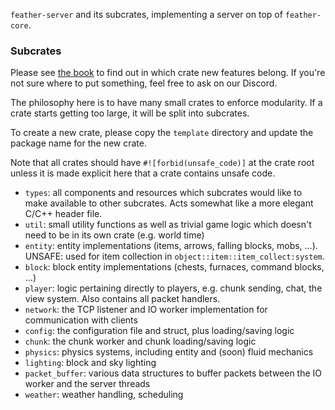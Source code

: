 `feather-server` and its subcrates, implementing a server on top of `feather-core`.

### Subcrates

Please see [the book](https://feather-rs.github.io/book) to find out in which crate new features belong. If you're
not sure where to put something, feel free to ask on our Discord.

The philosophy here is to have many small crates to enforce modularity. If a crate starts getting
too large, it will be split into subcrates.

To create a new crate, please copy the `template` directory and update the package name
for the new crate.

Note that all crates should have `#![forbid(unsafe_code)]` at the crate root unless it is made
explicit here that a crate contains unsafe code.

* `types`: all components and resources which subcrates would like to make available to other subcrates.
Acts somewhat like a more elegant C/C++ header file.
* `util`: small utility functions as well as trivial game logic which doesn't need to be in its own crate (e.g. world time)
* `entity`: entity implementations  (items, arrows, falling blocks, mobs, ...). UNSAFE: used for item collection in `object::item::item_collect:system`.
* `block`: block entity implementations (chests, furnaces, command blocks, ...)
* `player`: logic pertaining directly to players, e.g. chunk sending, chat, the view system. Also contains all packet handlers.
* `network`: the TCP listener and IO worker implementation for communication with clients
* `config`: the configuration file and struct, plus loading/saving logic
* `chunk`: the chunk worker and chunk loading/saving logic
* `physics`: physics systems, including entity and (soon) fluid mechanics
* `lighting`: block and sky lighting
* `packet_buffer`: various data structures to buffer packets between the IO worker and the server threads
* `weather`: weather handling, scheduling

